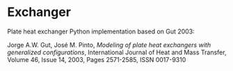 # Exchanger

Plate heat exchanger Python implementation based on Gut 2003:

Jorge A.W. Gut, José M. Pinto, *Modeling of plate heat exchangers with generalized configurations*, International Journal of Heat and Mass Transfer, Volume 46, Issue 14, 2003, Pages 2571-2585, ISSN 0017-9310
